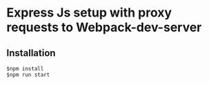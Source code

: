 # Express Js setup with proxy requests to Webpack-dev-server


## Installation

    $npm install
    $npm run start
